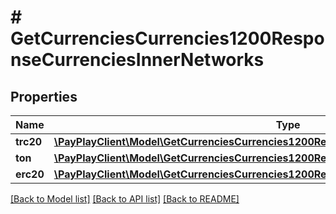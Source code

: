 # # GetCurrenciesCurrencies1200ResponseCurrenciesInnerNetworks

## Properties

Name | Type | Description | Notes
------------ | ------------- | ------------- | -------------
**trc20** | [**\PayPlayClient\Model\GetCurrenciesCurrencies1200ResponseCurrenciesInnerNetworksTRC20**](GetCurrenciesCurrencies1200ResponseCurrenciesInnerNetworksTRC20.md) |  |
**ton** | [**\PayPlayClient\Model\GetCurrenciesCurrencies1200ResponseCurrenciesInnerNetworksTRC20**](GetCurrenciesCurrencies1200ResponseCurrenciesInnerNetworksTRC20.md) |  |
**erc20** | [**\PayPlayClient\Model\GetCurrenciesCurrencies1200ResponseCurrenciesInnerNetworksTRC20**](GetCurrenciesCurrencies1200ResponseCurrenciesInnerNetworksTRC20.md) |  |

[[Back to Model list]](../../README.md#models) [[Back to API list]](../../README.md#endpoints) [[Back to README]](../../README.md)
